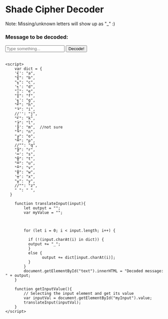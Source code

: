
<div style="width:800px; margin:0 auto;">
        <h1>Shade Cipher Decoder</h1>

Note: Missing/unknown letters will show up as "_" :)
</div>



<h3>Message to be decoded:</h3>

<body>
    <input type="text" placeholder="Type something..." id="myInput">
    <button type="button" onclick="getInputValue();">Decode!</button>
    <br> <br>
    <div id="text">
    </div>
    
    <script>
        var dict = {
        '╡': "a",
        "╢": "b",
        "╖": "c",
        '╕': "d",
        "Ξ": "e",
        "║": "f",
        '╗': "g",
        "╝": "h",
        "╘": "i",
        //'': "j",
        "╛": "k",
        "╞": "l",
        '╟': "m",  //not sure
        "╚": "n",
        "╔": "o",
        "╩": "p",
        //"": "q",
        "╠": "r",
        '═': "s",
        "╬": "t",
        "╧": "u",
        "╨": "v",
        "╫": "w",
        '╤': "x",
        "╥": "y",
        //"": "z",
        " ": " ",
      }
      
        function translateInput(input){
            let output = "";
            var myValue = "";
        
            
        
            for (let i = 0; i < input.length; i++) {
                                                                           
              if (!(input.charAt(i) in dict)) {
              output += "_";
              } 
              else {
                    output += dict[input.charAt(i)];
              }                                         
            }
            document.getElementById("text").innerHTML = "Decoded message: " + output;
        }
        
        function getInputValue(){
            // Selecting the input element and get its value 
            var inputVal = document.getElementById("myInput").value;
            translateInput(inputVal);
        }
    </script>
    
     
    
</body>

